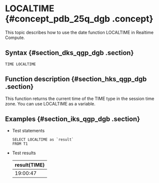 # LOCALTIME {#concept_pdb_25q_dgb .concept}

This topic describes how to use the date function LOCALTIME in Realtime Compute.

## Syntax {#section_dks_qgp_dgb .section}

```
TIME LOCALTIME
```

## Function description {#section_hks_qgp_dgb .section}

This function returns the current time of the TIME type in the session time zone. You can use LOCALTIME as a variable.

## Examples {#section_iks_qgp_dgb .section}

-   Test statements

    ```
    SELECT LOCALTIME as `result`
    FROM T1
    ```

-   Test results

    |result\(TIME\)|
    |--------------|
    |19:00:47|


